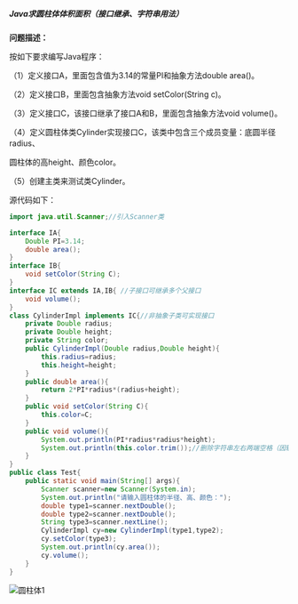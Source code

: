 ##### Java求圆柱体体积面积（接口继承、字符串用法）

**问题描述：**

按如下要求编写Java程序： 

（1）定义接口A，里面包含值为3.14的常量PI和抽象方法double area()。 

（2）定义接口B，里面包含抽象方法void setColor(String c)。 

（3）定义接口C，该接口继承了接口A和B，里面包含抽象方法void volume()。 

（4）定义圆柱体类Cylinder实现接口C，该类中包含三个成员变量：底圆半径radius、 

圆柱体的高height、颜色color。 

（5）创建主类来测试类Cylinder。

源代码如下：

```java
import java.util.Scanner;//引入Scanner类

interface IA{
    Double PI=3.14;
    double area();
}
interface IB{
    void setColor(String C);
}
interface IC extends IA,IB{ //子接口可继承多个父接口
    void volume();
}
class CylinderImpl implements IC{//非抽象子类可实现接口
    private Double radius;
    private Double height;
    private String color;
    public CylinderImpl(Double radius,Double height){
        this.radius=radius;
        this.height=height;
    }
    public double area(){
        return 2*PI*radius*(radius+height);
    }
    public void setColor(String C){
        this.color=C;
    }
    public void volume(){
        System.out.println(PI*radius*radius*height);
        System.out.println(this.color.trim());//删除字符串左右两端空格（因输入颜色时前面有空格，故输出若不用此方法也会输出空格）
    }
}
public class Test{
    public static void main(String[] args){
        Scanner scanner=new Scanner(System.in);
        System.out.println("请输入圆柱体的半径、高、颜色：");
        double type1=scanner.nextDouble();
        double type2=scanner.nextDouble();
        String type3=scanner.nextLine();
        CylinderImpl cy=new CylinderImpl(type1,type2);
        cy.setColor(type3);
        System.out.println(cy.area());
        cy.volume();
    }
}

```

![圆柱体1](C:\Users\14665\source\JAVA学习\例题求圆柱体面积体积\圆柱体1.png)